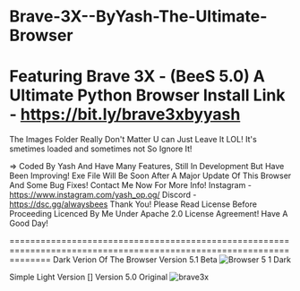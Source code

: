 # Brave-3X--ByYash-The-Ultimate-Browser
Featuring Brave 3X - (BeeS 5.0) 
A Ultimate Python Browser 
Install Link - https://bit.ly/brave3xbyyash
====================================================================================================================

The Images Folder Really Don't Matter
U can Just Leave It LOL!
It's smetimes loaded and sometimes not So Ignore It!

=> Coded By Yash And Have Many Features,
Still In Development But Have Been Improving!
Exe File Will Be Soon After A Major Update Of This Browser And Some Bug Fixes!
Contact Me Now For More Info! 
Instagram - https://www.instagram.com/yash_op.og/
Discord - https://dsc.gg/alwaysbees
Thank You!
Please Read License Before Proceeding 
Licenced By Me Under Apache 2.0 License Agreement!
Have A Good Day!




====================================================================================================================
Dark Verion Of The Browser Version 5.1 Beta
![Browser 5 1 Dark](https://user-images.githubusercontent.com/86584881/156518908-60ff6196-9044-444d-99a7-5b064c442739.png)


Simple Light Version  [] Version 5.0 Original
![brave3x](https://user-images.githubusercontent.com/86584881/154076333-6fdac27b-d8ae-4c19-92c3-194575512399.png)
